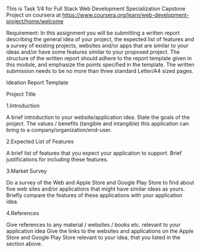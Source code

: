 This is Task 1/4 for Full Stack Web Development Specialization Capstone Project on coursera at https://www.coursera.org/learn/web-development-project/home/welcome

Requirement:
In this assignment you will be submitting a written report describing the general idea of your project, the expected list of features and a survey of existing projects, websites and/or apps that are similar to your ideas and/or have some features similar to your proposed project. The structure of the written report should adhere to the report template given in this module, and emphasize the points specified in the template. The written submission needs to be no more than three standard Letter/A4 sized pages.

Ideation Report Template

Project Title

1.Introduction

A brief introduction to your website/application idea. State the goals of the project.
The values / benefits (tangible and intangible) this application can bring to a company/organization/end-user.

2.Expected List of Features

A brief list of features that you expect your application to support.
Brief justifications for including these features.

3.Market Survey

Do a survey of the Web and Apple Store and Google Play Store to find about five web sites and/or applications that might have similar ideas as yours.
Briefly compare the features of these applications with your application idea.

4.References

Give references to any material / websites / books etc. relevant to your application idea
Give the links to the websites and applications on the Apple Store and Google Play Store relevant to your idea, that you listed in the section above.
